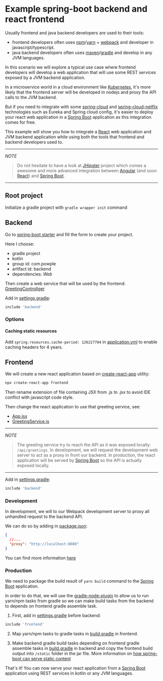 # Example spring-boot backend and react frontend

Usually frontend and java backend developers are used to their tools: 

* frontend developers often uses [npm](https://www.npmjs.com/)/[yarn](https://yarnpkg.com/) + [webpack](https://webpack.js.org/) and developer in javascript/typescript.
* java backend developers often uses [maven](https://maven.apache.org/)/[gradle](https://gradle.org/) and develop in any JVM languages.

In this scenario we will explore a typical use case where frontend developers will develop a web application that will use 
some REST services exposed by a JVM backend application.

In a microservice world in a cloud environment like [Kubernetes](https://kubernetes.io), it's more likely that the frontend server will be 
developed in nodejs and proxy the API calls to the JVM backend.

But if you need to integrate with some [spring-cloud](http://projects.spring.io/spring-cloud/) and [spring-cloud-netflix](https://cloud.spring.io/spring-cloud-netflix/) 
technologies such as Eureka and Spring cloud config, it's easier to deploy your react web application in a [Spring Boot](https://projects.spring.io/spring-boot/) application 
as this integration comes for free.

This example will show you how to integrate a [React](https://reactjs.org/) web application and JVM backend application while using both the tools 
that frontend and backend developers used to.

---
*NOTE*

> Do not hesitate to have a look at [JHipster](http://www.jhipster.tech/) project which comes a awesome and more advanced integration 
> between [Angular](https://angular.io/) (and soon [React](https://reactjs.org/)) and [Spring Boot](https://projects.spring.io/spring-boot/).
---

## Root project

Initialize a gradle project with `gradle wrapper init` command

## Backend

Go to [spring-boot starter](https://start.spring.io/) and fill the form to create your project.

Here I choose:
* gradle project
* kotlin
* group id: com.powple
* artifact id: backend
* dependencies: _Web_

Then create a web service that will be used by the frontend: [GreetingControllger](./backend/src/main/kotlin/com/powple/backend/rest/GreetingController.kt)

Add in [settings.gradle](./settings.gradle): 

```groovy
include 'backend'
```

### Options

#### Caching static resources

Add `spring.resources.cache-period: 126227704` in [application.yml](./backend/src/main/resources/application.yml) 
to enable caching headers for 4 years.

## Frontend

We will create a new react application based on [create-react-app](https://github.com/facebook/create-react-app#creating-an-app) utility: 

```sh
npx create-react-app frontend
```

Then rename extension of file containing JSX from .js to .jsx to avoid IDE conflict with javascript code style.

Then change the react application to use that greeting service, see: 
* [App.jsx](./frontend/src/App.jsx)
* [GreetingService.js](./frontend/src/GreetingService.js)

---
*NOTE*

> The greeting service try to reach the API as it was exposed locally: `/api/greetings`.
> In development, we will request the development web server to act as a proxy in front our backend.
> In production, the react application will be served by [Spring Boot](https://projects.spring.io/spring-boot/) so the API is actually exposed locally.
---

Add in [settings.gradle](./settings.gradle): 

```groovy
include 'backend'
```

### Development

In development, we will to our Webpack development server to proxy all unhandled request to the backend API. 

We can do so by adding in [package.json](./frontend/package.json): 
```json
{
  //...
  "proxy": "http://localhost:8080"
}
```

You can find more information [here](https://github.com/facebook/create-react-app/blob/master/packages/react-scripts/template/README.md#proxying-api-requests-in-development)

### Production

We need to package the build result of `yarn build` command to the [Spring Boot](https://projects.spring.io/spring-boot/) application.

In order to do that, we will use the [gradle-node-plugin](https://github.com/srs/gradle-node-plugin) to allow us to run yarn/npm tasks from gradle 
so we can make build tasks from the backend to depends on frontend gradle assemble task.

1. First, add in [settings.gradle](./settings.gradle) before backend:          
```groovy
include 'frontend'
```

2. Map yarn/npm tasks to gradle tasks in [build.gradle](./frontend/build.gradle) in frontend.

3. Make backend gradle build tasks depending on frontend gradle assemble tasks in [build.gradle](./backend/build.gradle) in backend 
and copy the frontend build output into `/static` folder in the jar file. More information on [how spring-boot can serve static content](https://docs.spring.io/spring-boot/docs/current/reference/html/boot-features-developing-web-applications.html#boot-features-spring-mvc-static-content) 

That's it!
You can now serve your react application from a [Spring Boot](https://projects.spring.io/spring-boot/) application using REST services in kotlin or any JVM languages. 
